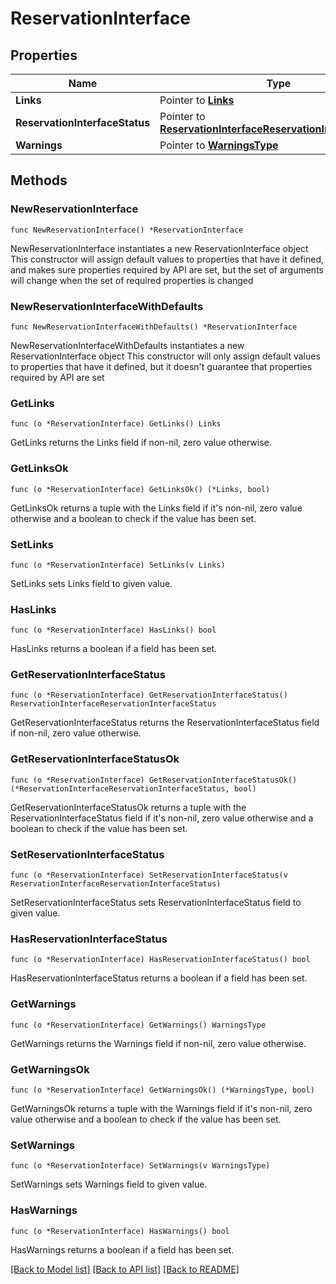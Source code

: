 # ReservationInterface

## Properties

Name | Type | Description | Notes
------------ | ------------- | ------------- | -------------
**Links** | Pointer to [**Links**](Links.md) |  | [optional] 
**ReservationInterfaceStatus** | Pointer to [**ReservationInterfaceReservationInterfaceStatus**](ReservationInterfaceReservationInterfaceStatus.md) |  | [optional] 
**Warnings** | Pointer to [**WarningsType**](WarningsType.md) |  | [optional] 

## Methods

### NewReservationInterface

`func NewReservationInterface() *ReservationInterface`

NewReservationInterface instantiates a new ReservationInterface object
This constructor will assign default values to properties that have it defined,
and makes sure properties required by API are set, but the set of arguments
will change when the set of required properties is changed

### NewReservationInterfaceWithDefaults

`func NewReservationInterfaceWithDefaults() *ReservationInterface`

NewReservationInterfaceWithDefaults instantiates a new ReservationInterface object
This constructor will only assign default values to properties that have it defined,
but it doesn't guarantee that properties required by API are set

### GetLinks

`func (o *ReservationInterface) GetLinks() Links`

GetLinks returns the Links field if non-nil, zero value otherwise.

### GetLinksOk

`func (o *ReservationInterface) GetLinksOk() (*Links, bool)`

GetLinksOk returns a tuple with the Links field if it's non-nil, zero value otherwise
and a boolean to check if the value has been set.

### SetLinks

`func (o *ReservationInterface) SetLinks(v Links)`

SetLinks sets Links field to given value.

### HasLinks

`func (o *ReservationInterface) HasLinks() bool`

HasLinks returns a boolean if a field has been set.

### GetReservationInterfaceStatus

`func (o *ReservationInterface) GetReservationInterfaceStatus() ReservationInterfaceReservationInterfaceStatus`

GetReservationInterfaceStatus returns the ReservationInterfaceStatus field if non-nil, zero value otherwise.

### GetReservationInterfaceStatusOk

`func (o *ReservationInterface) GetReservationInterfaceStatusOk() (*ReservationInterfaceReservationInterfaceStatus, bool)`

GetReservationInterfaceStatusOk returns a tuple with the ReservationInterfaceStatus field if it's non-nil, zero value otherwise
and a boolean to check if the value has been set.

### SetReservationInterfaceStatus

`func (o *ReservationInterface) SetReservationInterfaceStatus(v ReservationInterfaceReservationInterfaceStatus)`

SetReservationInterfaceStatus sets ReservationInterfaceStatus field to given value.

### HasReservationInterfaceStatus

`func (o *ReservationInterface) HasReservationInterfaceStatus() bool`

HasReservationInterfaceStatus returns a boolean if a field has been set.

### GetWarnings

`func (o *ReservationInterface) GetWarnings() WarningsType`

GetWarnings returns the Warnings field if non-nil, zero value otherwise.

### GetWarningsOk

`func (o *ReservationInterface) GetWarningsOk() (*WarningsType, bool)`

GetWarningsOk returns a tuple with the Warnings field if it's non-nil, zero value otherwise
and a boolean to check if the value has been set.

### SetWarnings

`func (o *ReservationInterface) SetWarnings(v WarningsType)`

SetWarnings sets Warnings field to given value.

### HasWarnings

`func (o *ReservationInterface) HasWarnings() bool`

HasWarnings returns a boolean if a field has been set.


[[Back to Model list]](../README.md#documentation-for-models) [[Back to API list]](../README.md#documentation-for-api-endpoints) [[Back to README]](../README.md)


